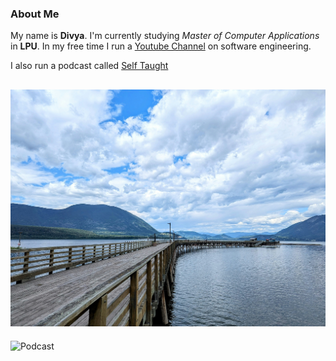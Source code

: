 ### About Me

My name is **Divya**. I'm currently studying _Master of Computer Applications_ in **LPU**. In my free time I run a [Youtube Channel](https://www.youtube.com/watch 'My Channel') on software engineering.

I also run a podcast called [Self Taught](https://www.youtube.com/watch 'My Podcast Channel')

## [![Podcast](img2.jpg)](https://www.youtube.com/watch)

![Podcast](img.avif)
